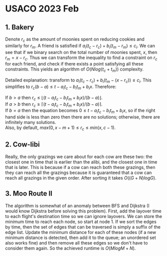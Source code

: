 # USACO 2023 Feb

## 1. Bakery
Denote $r_c$ as the amount of moonies spent on reducing cookies and similarly for $r_m$. A friend is satisfied if $a_i(t_c-r_c)+b_i(t_m-r_m)\le{c_i}$. We can see that if we binary search on the total number of moonies spent, $x$, then $r_m=x-r_c$. Thus we can transform the inequality to find a constraint on $r_c$ for each friend, and check if there exists a point satisfying all these constraints. This yields an algorithm of $O(Nlog(t_c+t_m))$ complexity.

Detailed explanation: transform to $a_i(t_c-r_c)+b_i(t_m-(x-r_c))\le{c_i}$. This simplifies to $r_c(b-a)\le{t-a_it_c-b_it_m+b_ix}$. Therefore:

If $b>a$ then $r_c\le{\lfloor(t-a_it_c-b_it_m+b_ix)/(b-a)\rfloor}$.<br>
If $a>b$ then $r_c\ge{\lceil(t-a_it_c-b_it_m+b_ix)/(b-a)\rceil}$.<br>
If $b=a$ then the equation becomes $0\le{t-a_it_c-b_it_m+b_ix}$, so if the right hand side is less than zero then there are no solutions; otherwise, there are infinitely many solutions.<br>
Also, by default, $max(0,x-m+1)\le{r_c}\le{min(x,c-1)}$.

## 2. Cow-libi
Really, the only grazings we care about for each cow are these two: the closest one in time that is earlier than the alibi, and the closest one in time that is later. This is because if a cow can reach both these grazings, then they can reach all the grazings because it is guaranteed that a cow can reach all grazings in the given order. After sorting it takes $O((G+N)logG)$.

## 3. Moo Route II
The algorithm is somewhat of an anomaly between BFS and Dijkstra (I would know Dijkstra before solving this problem). First, add the layover time to each flight's destination time so we can ignore layovers. We can store the minimum time to reach each node, so start at node $1$. If we sort the edges by time, then the set of edges that can be traversed is simply a suffix of the edge list. Update the minimum distance for each of these nodes (if a new minimum distance is detected, then add it to the queue; an unordered set also works fine) and then remove all these edges so we don't have to consider them again. So the achieved runtime is $O(MlogM+N)$.